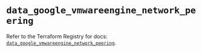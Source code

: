 # `data_google_vmwareengine_network_peering`

Refer to the Terraform Registry for docs: [`data_google_vmwareengine_network_peering`](https://registry.terraform.io/providers/hashicorp/google-beta/6.37.0/docs/data-sources/google_vmwareengine_network_peering).
